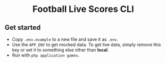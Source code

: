 <h1 align="center" style="border:none !important">
  Football Live Scores CLI
</h1>

## Get started

- Copy `.env.example` to a new file and save it as `.env`.
- Use the `APP_ENV` to get mocked data. To get live data, simply remove this key or set it to something else other than **local**.
- Run with `php application games`.

